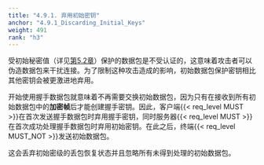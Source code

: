 ```yaml
---
title: "4.9.1. 弃用初始密钥"
anchor: "4.9.1_Discarding_Initial_Keys"
weight: 491
rank: "h3"
---
```


受初始秘密值（详见[第5.2章]()）保护的数据包是不受认证的，这意味着攻击者可以伪造数据包来干扰连接。为了限制这种攻击造成的影响，初始数据包保护密钥相比其他密钥会被更激进地弃用。

开始使用握手数据包就意味着不再需要交换初始数据包，因为只有在接收到所有初始数据包中的**加密帧**后才能创建握手密钥。因此，客户端{{< req_level MUST >}}在首次发送握手数据包时弃用握手密钥，同时服务器{{< req_level MUST >}}在首次成功处理握手数据包时弃用初始密钥。在此之后，终端{{< req_level MUST_NOT >}}发送初始数据包。

这会丢弃初始密级的丢包恢复状态并且忽略所有未得到处理的初始数据包。
